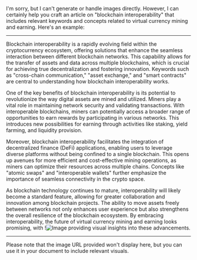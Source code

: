 I'm sorry, but I can't generate or handle images directly. However, I can certainly help you craft an article on "blockchain interoperability" that includes relevant keywords and concepts related to virtual currency mining and earning. Here's an example:

---

Blockchain interoperability is a rapidly evolving field within the cryptocurrency ecosystem, offering solutions that enhance the seamless interaction between different blockchain networks. This capability allows for the transfer of assets and data across multiple blockchains, which is crucial for achieving true decentralization and fostering innovation. Keywords such as "cross-chain communication," "asset exchange," and "smart contracts" are central to understanding how blockchain interoperability works.

One of the key benefits of blockchain interoperability is its potential to revolutionize the way digital assets are mined and utilized. Miners play a vital role in maintaining network security and validating transactions. With interoperable blockchains, miners can potentially access a broader range of opportunities to earn rewards by participating in various networks. This introduces new possibilities for earning through activities like staking, yield farming, and liquidity provision.

Moreover, blockchain interoperability facilitates the integration of decentralized finance (DeFi) applications, enabling users to leverage diverse platforms without being confined to a single blockchain. This opens up avenues for more efficient and cost-effective mining operations, as miners can optimize their resources across multiple chains. Concepts like "atomic swaps" and "interoperable wallets" further emphasize the importance of seamless connectivity in the crypto space.

As blockchain technology continues to mature, interoperability will likely become a standard feature, allowing for greater collaboration and innovation among blockchain projects. The ability to move assets freely between networks not only enhances user experience but also strengthens the overall resilience of the blockchain ecosystem. By embracing interoperability, the future of virtual currency mining and earning looks promising, with !![Image](https://github.com/user-attachments/assets/3be06921-4469-491d-bd37-5f14c53422b7) providing visual insights into these advancements.

--- 

Please note that the image URL provided won't display here, but you can use it in your document to include relevant visuals.